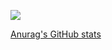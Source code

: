 <a href="https://www.instagram.com/_lmns_wksv628/" target="Instagram"><img src="https://img.shields.io/badge/Instagram?style=flat&logo=#E4405F&logoColor=FFFFFF"/></a>

[Anurag's GitHub stats](https://github-readme-stats.vercel.app/api?username=MelBIP&show_icons=true&theme=buefy)
